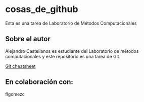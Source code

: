 # cosas_de_github
Esta es una tarea de Laboratorio de Métodos Computacionales

## Sobre el autor
Alejandro Castellanos es estudiante del Laboratorio de métodos computacionales y este repositorio es una tarea de Git.

[Git cheatsheet](https://github.com/adam-p/markdown-here/wiki/Markdown-Cheatsheet)


## En colaboración con: 
flgomezc
